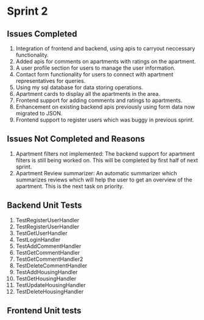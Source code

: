 # Sprint 2

## Issues Completed
1. Integration of frontend and backend, using apis to carryout neccessary functionality.
2. Added apis for comments on apartments with ratings on the apartment.
3. A user profile section for users to manage the user information.
4. Contact form functionality for users to connect with apartment representatives for queries.
5. Using my sql database for data storing operations.
6. Apartment cards to display all the apartments in the area.
7. Frontend support for adding comments and ratings to apartments.
8. Enhancement on existing backend apis previously using form data now migrated to JSON.
9. Frontend support to register users which was buggy in previous sprint.
    
## Issues Not Completed and Reasons

1. Apartment filters not implemented: The backend support for apartment filters is still being worked on. This will be completed by first half of next sprint.
2. Apartment Review summarizer: An automatic summarizer which summarizes reviews which will help the user to get an overview of the apartment. This is the next task on priority.

## Backend Unit Tests
1. TestRegisterUserHandler
2. TestRegisterUserHandler
3. TestGetUserHandler
4. TestLoginHandler
5. TestAddCommentHandler
6. TestGetCommentHandler
7. TestGetCommentHandler2
8. TestDeleteCommentHandler
9. TestAddHousingHandler
10. TestGetHousingHandler
11. TestUpdateHousingHandler
12. TestDeleteHousingHandler

## Frontend Unit tests

